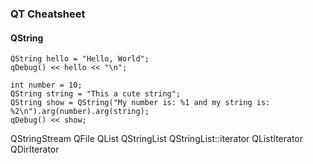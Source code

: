 ### QT Cheatsheet ###

#### QString ####

```qt
QString hello = "Hello, World";
qDebug() << hello << "\n";
```
```qt
int number = 10;
QString string = "This a cute string";
QString show = QString("My number is: %1 and my string is: %2\n").arg(number).arg(string);
qDebug() << show;
```
QStringStream
QFile
QList
QStringList
QStringList::iterator
QListIterator<QString>
QDirIterator
